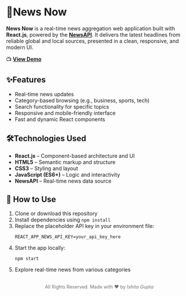 <h1>📰News Now</h1>
<p>
  <strong>News Now</strong> is a real-time news aggregation web application built with <strong>React.js</strong>, powered by the <a href="https://newsapi.org" target="_blank"><strong>NewsAPI</strong></a>.
  It delivers the latest headlines from reliable global and local sources, presented in a clean, responsive, and modern UI.
</p>

<p>
  📺 <a href="https://drive.google.com/file/d/1WK2Y_Oyn6dYsC6GBhfKOi8Gordhl300E/view?usp=sharing" target="_blank"><strong>View Demo</strong></a>
</p>

<h2>✨Features</h2>
<ul>
  <li>Real-time news updates</li>
  <li>Category-based browsing (e.g., business, sports, tech)</li>
  <li>Search functionality for specific topics</li>
  <li>Responsive and mobile-friendly interface</li>
  <li>Fast and dynamic React components</li>
</ul>

<h2>🛠️Technologies Used</h2>
<ul>
  <li><strong>React.js</strong> – Component-based architecture and UI</li>
  <li><strong>HTML5</strong> – Semantic markup and structure</li>
  <li><strong>CSS3</strong> – Styling and layout</li>
  <li><strong>JavaScript (ES6+)</strong> – Logic and interactivity</li>
  <li><strong>NewsAPI</strong> – Real-time news data source</li>
</ul>

<h2>🚀 How to Use</h2>
<ol>
  <li>Clone or download this repository</li>
  <li>Install dependencies using <code>npm install</code></li>
  <li>Replace the placeholder API key in your environment file:
    <pre><code>REACT_APP_NEWS_API_KEY=your_api_key_here</code></pre>
  </li>
  <li>Start the app locally:
    <pre><code>npm start</code></pre>
  </li>
  <li>Explore real-time news from various categories</li>
</ol>

<br>
<div align="center" style="font-size: 0.9em; opacity: 0.6;">
  All Rights Reserved. Made with ❤️ by <em>Ishita Gupta</em>
</div>
